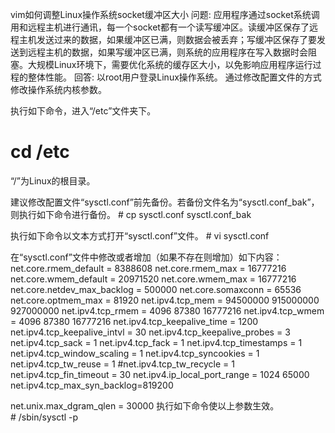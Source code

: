 vim如何调整Linux操作系统socket缓冲区大小
问题:
应用程序通过socket系统调用和远程主机进行通讯，每一个socket都有一个读写缓冲区。读缓冲区保存了远程主机发送过来的数据，如果缓冲区已满，则数据会被丢弃；写缓冲区保存了要发送到远程主机的数据，如果写缓冲区已满，则系统的应用程序在写入数据时会阻塞。大规模Linux环境下，需要优化系统的缓存区大小，以免影响应用程序运行过程的整体性能。
回答:
以root用户登录Linux操作系统。
通过修改配置文件的方式修改操作系统内核参数。

执行如下命令，进入“/etc”文件夹下。
# cd /etc


“/”为Linux的根目录。

建议修改配置文件“sysctl.conf”前先备份。若备份文件名为“sysctl.conf_bak”，则执行如下命令进行备份。
# cp sysctl.conf sysctl.conf_bak

执行如下命令以文本方式打开“sysctl.conf”文件。
# vi sysctl.conf

在“sysctl.conf”文件中修改或者增加（如果不存在则增加）如下内容：
net.core.rmem_default = 8388608
net.core.rmem_max = 16777216
net.core.wmem_default = 20971520
net.core.wmem_max = 16777216
net.core.netdev_max_backlog = 500000
net.core.somaxconn = 65536
net.core.optmem_max = 81920
net.ipv4.tcp_mem = 94500000   915000000   927000000
net.ipv4.tcp_rmem = 4096   87380   16777216
net.ipv4.tcp_wmem = 4096   87380   16777216
net.ipv4.tcp_keepalive_time = 1200
net.ipv4.tcp_keepalive_intvl = 30
net.ipv4.tcp_keepalive_probes = 3
net.ipv4.tcp_sack = 1
net.ipv4.tcp_fack = 1
net.ipv4.tcp_timestamps = 1
net.ipv4.tcp_window_scaling = 1
net.ipv4.tcp_syncookies = 1
net.ipv4.tcp_tw_reuse = 1
#net.ipv4.tcp_tw_recycle = 1
net.ipv4.tcp_fin_timeout = 30
net.ipv4.ip_local_port_range = 1024  65000
net.ipv4.tcp_max_syn_backlog=819200

net.unix.max_dgram_qlen = 30000
执行如下命令使以上参数生效。
# /sbin/sysctl -p

